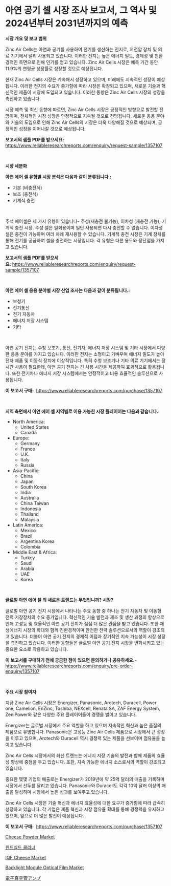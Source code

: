 <p><h1>아연 공기 셀 시장 조사 보고서, 그 역사 및 2024년부터 2031년까지의 예측</h1></p><p><strong>시장 개요 및 보고 범위</strong></p>
<p><p>Zinc Air Cells는 아연과 공기를 사용하여 전기를 생산하는 전지로, 저전압 장치 및 의료 기기에서 널리 사용되고 있습니다. 이러한 전지는 높은 에너지 밀도, 경제성 및 친환경적인 측면으로 인해 인기를 얻고 있습니다. Zinc Air Cells 시장은 예측 기간 동안 11.9%의 연평균 성장률로 성장할 것으로 예상됩니다.</p><p>현재 Zinc Air Cells 시장은 계속해서 성장하고 있으며, 미래에도 지속적인 성장이 예상됩니다. 이러한 전지의 수요가 증가함에 따라 시장은 확장되고 있으며, 새로운 기술과 혁신적인 제품이 시장에 도입되고 있습니다. 이러한 동향은 Zinc Air Cells 시장의 성장을 촉진하고 있습니다.</p><p>시장 예측 및 최신 동향에 따르면, Zinc Air Cells 시장은 긍정적인 방향으로 발전할 전망이며, 전체적인 시장 성장은 안정적으로 지속될 것으로 전망됩니다. 새로운 응용 분야와 기술의 도입으로 인해 Zinc Air Cells의 시장은 더욱 다양해질 것으로 예상되며, 긍정적인 성장을 이어나갈 것으로 예상됩니다.</p></p>
<p><strong>보고서의 샘플 PDF를 받으세요:</strong> <a href="https://www.reliableresearchreports.com/enquiry/request-sample/1357107">https://www.reliableresearchreports.com/enquiry/request-sample/1357107</a></p>
<p>&nbsp;</p>
<p><strong>시장 세분화</strong></p>
<p><strong>아연 에어 셀 유형별 시장 분석은 다음과 같이 분류됩니다.:</strong></p>
<p><ul><li>기본 (비충전식)</li><li>보조 (충전식)</li><li>기계식 충전</li></ul></p>
<p>&nbsp;</p>
<p><p>주석 에어셀은 세 가지 유형이 있습니다- 주성(재충전 불가능), 이차성 (재충전 가능), 기계적 충전 시장. 주성 셀은 일회용이며 일단 사용되면 다시 충전할 수 없습니다. 이차성 셀은 충전이 가능하며 여러 차례 재사용할 수 있습니다. 기계적 충전 시장은 기계 장치를 통해 전기를 공급하여 셀을 충전하는 시장입니다. 각 유형은 다른 용도와 장단점을 가지고 있습니다.</p></p>
<p><strong>보고서의 샘플 PDF를 받으세요:</strong>&nbsp;<a href="https://www.reliableresearchreports.com/enquiry/request-sample/1357107">https://www.reliableresearchreports.com/enquiry/request-sample/1357107</a></p>
<p>&nbsp;</p>
<p><strong> 아연 에어 셀 응용 분야별 시장 산업 조사는 다음과 같이 분류됩니다.:</strong></p>
<p><ul><li>보청기</li><li>전기통신</li><li>전기 자동차</li><li>에너지 저장 시스템</li><li>기타</li></ul></p>
<p>&nbsp;</p>
<p><p>아연 공기 전지는 수청 보조기, 통신, 전기차, 에너지 저장 시스템 및 기타 시장에서 다양한 응용 분야를 가지고 있습니다. 이러한 전지는 소형이고 가벼우며 에너지 밀도가 높아 전자 제품 및 이동식 장치에 이상적입니다. 특히 수청 보조기나 기타 의료 기기에서는 장시간 사용이 필요한데, 아연 공기 전지는 긴 사용 시간을 제공하여 효과적으로 활용됩니다. 또한 전기차나 에너지 저장 시스템에서는 안정적이고 비용 효율적인 솔루션으로 사용됩니다.</p></p>
<p><strong>이 보고서 구매:</strong>&nbsp; <a href="https://www.reliableresearchreports.com/purchase/1357107">https://www.reliableresearchreports.com/purchase/1357107</a></p>
<p>&nbsp;</p>
<p><strong>지역 측면에서 아연 에어 셀 지역별로 이용 가능한 시장 플레이어는 다음과 같습니다.:</strong></p>
<p><ul>
    <li>
        North America:
        <ul>
            <li>United States</li>
            <li>Canada</li>
        </ul>
    </li>
    <li>
        Europe:
        <ul>
            <li>Germany</li>
            <li>France</li>
            <li>U.K.</li>
            <li>Italy</li>
            <li>Russia</li>
        </ul>
    </li>
    <li>
        Asia-Pacific:
        <ul>
            <li>China</li>
            <li>Japan</li>
            <li>South Korea</li>
            <li>India</li>
            <li>Australia</li>
            <li>China Taiwan</li>
            <li>Indonesia</li>
            <li>Thailand</li>
            <li>Malaysia</li>
        </ul>
    </li>
    <li>
        Latin America:
        <ul>
            <li>Mexico</li>
            <li>Brazil</li>
            <li>Argentina Korea</li>
            <li>Colombia</li>
        </ul>
    </li>
    <li>
        Middle East & Africa:
        <ul>
            <li>Turkey</li>
            <li>Saudi</li>
            <li>Arabia</li>
            <li>UAE</li>
            <li>Korea</li>
        </ul>
    </li>
    </ul></p>
<p>&nbsp;</p>
<p><strong>글로벌 아연 에어 셀 의 새로운 트렌드는 무엇입니까? 시장?</strong></p>
<p><p>글로벌 아연 공기 전지 시장에서 나타나는 주요 동향 중 하나는 전기 자동차 및 이동형 전력 저장장치의 수요 증가입니다. 혁신적인 기술 발전과 제조 및 생산 과정의 향상으로 인해 고성능 및 효율적인 아연 공기 전지가 점점 더 많은 관심을 받고 있습니다. 또한 재생에너지 시장의 확대와 함께 친환경적이며 안전한 전력 솔루션으로서의 역할이 강조되고 있습니다. 더불어 아연 공기 전지의 경제적 이점과 장기적인 지속 가능성이 시장 성장을 촉진하고 있습니다. 이러한 동향들은 글로벌 아연 공기 전지 시장을 변화시키고 있는 중요한 요소로 작용하고 있습니다.</p></p>
<p><strong>이 보고서를 구매하기 전에 궁금한 점이 있으면 문의하거나 공유하세요.</strong>- <a href="https://www.reliableresearchreports.com/enquiry/pre-order-enquiry/1357107">https://www.reliableresearchreports.com/enquiry/pre-order-enquiry/1357107</a></p>
<p>&nbsp;</p>
<p><strong>주요 시장 참여자</strong></p>
<p><p>지금 Zinc Air Cells 시장은 Energizer, Panasonic, Arotech, Duracell, Power one, Camelion, EnZinc, Toshiba, NEXcell, Renata SA, ZAF Energy System, ZeniPower와 같은 다양한 주요 플레이어들이 경쟁을 벌이고 있습니다.</p><p> </p><p>Energizer는 글로벌 시장에서 주요 역할을 하고 있으며 지속적인 혁신과 높은 품질의 제품으로 유명합니다. Panasonic은 고성능 Zinc Air Cells 제품으로 시장에서 큰 성장을 이루고 있으며, Arotech와 Duracell 역시 경쟁력 있는 제품을 선보이며 점유율을 높이고 있습니다.</p><p>Zinc Air Cells 시장에서의 최신 트렌드는 에너지 저장 기술의 발전과 함께 제품의 효율성 향상에 중점을 두고 있습니다. 또한, 지속 가능한 에너지 소스로서의 역할이 강조되고 있습니다.</p><p>중요한 몇몇 기업의 매출로는 Energizer가 2019년에 약 25억 달러의 매출을 기록하며 시장에서 선두를 달리고 있습니다. Panasonic와 Duracell도 각각 10억 달러 이상의 매출을 달성하며 시장에서 높은 성과를 보여주고 있습니다.</p><p>Zinc Air Cells 시장은 기술 혁신과 에너지 효율성에 대한 요구가 증가함에 따라 급속히 성장하고 있습니다. 각 기업은 제품 혁신과 시장 점유율 확대를 통해 경쟁력을 유지하고 있으며, 앞으로 더 많은 발전이 예상됩니다.</p></p>
<p><strong>이 보고서 구매:</strong>&nbsp;&nbsp;<a href="https://www.reliableresearchreports.com/purchase/1357107">https://www.reliableresearchreports.com/purchase/1357107</a></p>
<p><p><a href="https://view.publitas.com/reportprime-1/cheese-powder-market-offer-valuable-insights-into-market-size-market-share-market-trends-and-projections-spanning-from-2024-to-2031/">Cheese Powder Market</a></p><p><a href="https://github.com/mpodehpw07370073/Market-Research-Report-List-1/blob/main/4380634193572.md">윈드실드 클리너</a></p><p><a href="https://view.publitas.com/reportprime-1/iqf-cheese-market-research-report-forecasted-for-period-from-2024-2031-by-market-type-market-application-and-region/">IQF Cheese Market</a></p><p><a href="https://issuu.com/reportprime-2/docs/backlight-module-optical-film-market-size-2030.ppt">Backlight Module Optical Film Market</a></p><p><a href="https://github.com/nxboeu02965442/Market-Research-Report-List-1/blob/main/5334445193878.md">電子真空管アンプ</a></p></p>
